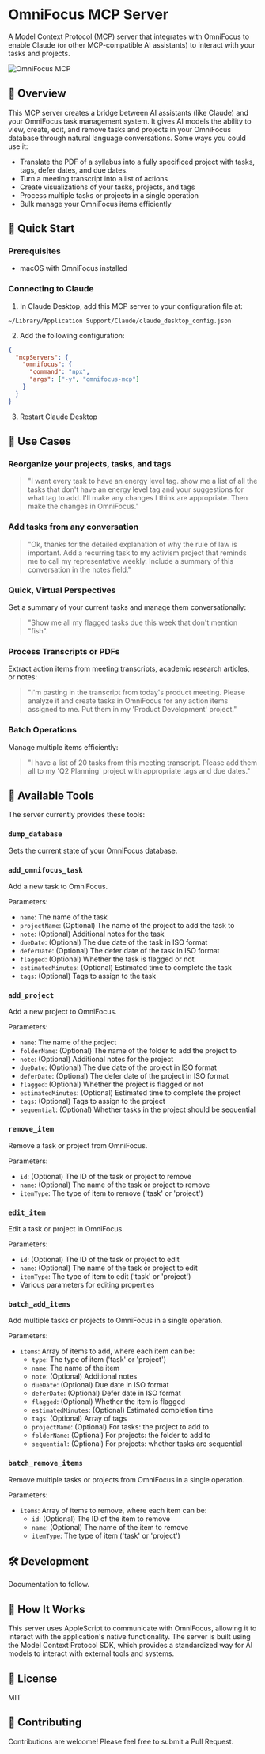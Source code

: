 # OmniFocus MCP Server

A Model Context Protocol (MCP) server that integrates with OmniFocus to enable Claude (or other MCP-compatible AI assistants) to interact with your tasks and projects.

![OmniFocus MCP](assets/omnifocus-mcp-logo.png)

## 🌟 Overview

This MCP server creates a bridge between AI assistants (like Claude) and your OmniFocus task management system. It gives AI models the ability to view, create, edit, and remove tasks and projects in your OmniFocus database through natural language conversations.
Some ways you could use it: 

- Translate the PDF of a syllabus into a fully specificed project with tasks, tags, defer dates, and due dates.
- Turn a meeting transcript into a list of actions
- Create visualizations of your tasks, projects, and tags
- Process multiple tasks or projects in a single operation
- Bulk manage your OmniFocus items efficiently


## 🚀 Quick Start

### Prerequisites
- macOS with OmniFocus installed

### Connecting to Claude

1. In Claude Desktop, add this MCP server to your configuration file at:
```
~/Library/Application Support/Claude/claude_desktop_config.json
```

2. Add the following configuration:
```json
{
  "mcpServers": {
    "omnifocus": {
      "command": "npx",
      "args": ["-y", "omnifocus-mcp"]
    }
  }
}
```

3. Restart Claude Desktop

## 🌈 Use Cases

### Reorganize your projects, tasks, and tags
> "I want every task to have an energy level tag. show me a list of all the tasks that don't have an energy level tag and your suggestions for what tag to add. I'll make any changes I think are appropriate. Then make the changes in OmniFocus."


### Add tasks from any conversation

> "Ok, thanks for the detailed explanation of why the rule of law is important. Add a recurring task to my activism project that reminds me to call my representative weekly. Include a summary of this conversation in the notes field."

### Quick, Virtual Perspectives

Get a summary of your current tasks and manage them conversationally:

> "Show me all my flagged tasks due this week that don't mention "fish". 

### Process Transcripts or PDFs

Extract action items from meeting transcripts, academic research articles, or notes:

> "I'm pasting in the transcript from today's product meeting. Please analyze it and create tasks in OmniFocus for any action items assigned to me. Put them in my 'Product Development' project."

### Batch Operations

Manage multiple items efficiently:

> "I have a list of 20 tasks from this meeting transcript. Please add them all to my 'Q2 Planning' project with appropriate tags and due dates."


## 🔧 Available Tools

The server currently provides these tools:

### `dump_database`
Gets the current state of your OmniFocus database.

### `add_omnifocus_task`
Add a new task to OmniFocus.

Parameters:
- `name`: The name of the task
- `projectName`: (Optional) The name of the project to add the task to
- `note`: (Optional) Additional notes for the task
- `dueDate`: (Optional) The due date of the task in ISO format
- `deferDate`: (Optional) The defer date of the task in ISO format
- `flagged`: (Optional) Whether the task is flagged or not
- `estimatedMinutes`: (Optional) Estimated time to complete the task
- `tags`: (Optional) Tags to assign to the task

### `add_project`
Add a new project to OmniFocus.

Parameters:
- `name`: The name of the project
- `folderName`: (Optional) The name of the folder to add the project to
- `note`: (Optional) Additional notes for the project
- `dueDate`: (Optional) The due date of the project in ISO format
- `deferDate`: (Optional) The defer date of the project in ISO format
- `flagged`: (Optional) Whether the project is flagged or not
- `estimatedMinutes`: (Optional) Estimated time to complete the project
- `tags`: (Optional) Tags to assign to the project
- `sequential`: (Optional) Whether tasks in the project should be sequential

### `remove_item`
Remove a task or project from OmniFocus.

Parameters:
- `id`: (Optional) The ID of the task or project to remove
- `name`: (Optional) The name of the task or project to remove
- `itemType`: The type of item to remove ('task' or 'project')

### `edit_item`
Edit a task or project in OmniFocus.

Parameters:
- `id`: (Optional) The ID of the task or project to edit
- `name`: (Optional) The name of the task or project to edit
- `itemType`: The type of item to edit ('task' or 'project')
- Various parameters for editing properties

### `batch_add_items`
Add multiple tasks or projects to OmniFocus in a single operation.

Parameters:
- `items`: Array of items to add, where each item can be:
  - `type`: The type of item ('task' or 'project')
  - `name`: The name of the item
  - `note`: (Optional) Additional notes
  - `dueDate`: (Optional) Due date in ISO format
  - `deferDate`: (Optional) Defer date in ISO format
  - `flagged`: (Optional) Whether the item is flagged
  - `estimatedMinutes`: (Optional) Estimated completion time
  - `tags`: (Optional) Array of tags
  - `projectName`: (Optional) For tasks: the project to add to
  - `folderName`: (Optional) For projects: the folder to add to
  - `sequential`: (Optional) For projects: whether tasks are sequential

### `batch_remove_items`
Remove multiple tasks or projects from OmniFocus in a single operation.

Parameters:
- `items`: Array of items to remove, where each item can be:
  - `id`: (Optional) The ID of the item to remove
  - `name`: (Optional) The name of the item to remove
  - `itemType`: The type of item ('task' or 'project')

## 🛠 Development

Documentation to follow.

## 🧠 How It Works

This server uses AppleScript to communicate with OmniFocus, allowing it to interact with the application's native functionality. The server is built using the Model Context Protocol SDK, which provides a standardized way for AI models to interact with external tools and systems.

## 📜 License

MIT

## 🤝 Contributing

Contributions are welcome! Please feel free to submit a Pull Request.